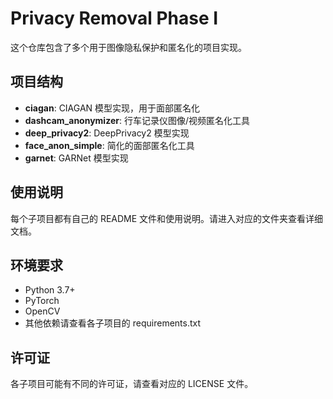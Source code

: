 # Privacy Removal Phase I

这个仓库包含了多个用于图像隐私保护和匿名化的项目实现。

## 项目结构

- **ciagan**: CIAGAN 模型实现，用于面部匿名化
- **dashcam_anonymizer**: 行车记录仪图像/视频匿名化工具
- **deep_privacy2**: DeepPrivacy2 模型实现
- **face_anon_simple**: 简化的面部匿名化工具
- **garnet**: GARNet 模型实现

## 使用说明

每个子项目都有自己的 README 文件和使用说明。请进入对应的文件夹查看详细文档。

## 环境要求

- Python 3.7+
- PyTorch
- OpenCV
- 其他依赖请查看各子项目的 requirements.txt

## 许可证

各子项目可能有不同的许可证，请查看对应的 LICENSE 文件。
